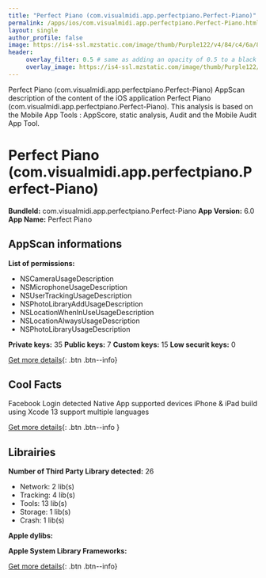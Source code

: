 ```yaml
---
title: "Perfect Piano (com.visualmidi.app.perfectpiano.Perfect-Piano)"
permalink: /apps/ios/com.visualmidi.app.perfectpiano.Perfect-Piano.html
layout: single
author_profile: false
image: https://is4-ssl.mzstatic.com/image/thumb/Purple122/v4/84/c4/6a/84c46a3c-10fe-e438-4a9b-317a320b0137/AppIcon-0-0-1x_U007emarketing-0-0-0-4-0-0-sRGB-0-0-0-GLES2_U002c0-512MB-85-220-0-0.png/512x512bb.jpg
header: 
     overlay_filter: 0.5 # same as adding an opacity of 0.5 to a black background
     overlay_image: https://is4-ssl.mzstatic.com/image/thumb/Purple122/v4/84/c4/6a/84c46a3c-10fe-e438-4a9b-317a320b0137/AppIcon-0-0-1x_U007emarketing-0-0-0-4-0-0-sRGB-0-0-0-GLES2_U002c0-512MB-85-220-0-0.png/512x512bb.jpg
---
```

Perfect Piano (com.visualmidi.app.perfectpiano.Perfect-Piano) AppScan description of the content of the iOS application Perfect Piano (com.visualmidi.app.perfectpiano.Perfect-Piano). This analysis is based on the Mobile App Tools : AppScore, static analysis, Audit and the Mobile Audit App Tool.

# Perfect Piano (com.visualmidi.app.perfectpiano.Perfect-Piano)

**BundleId:** com.visualmidi.app.perfectpiano.Perfect-Piano
**App Version:** 6.0
**App Name:** Perfect Piano


## AppScan informations 

**List of permissions:** 
- NSCameraUsageDescription
- NSMicrophoneUsageDescription
- NSUserTrackingUsageDescription
- NSPhotoLibraryAddUsageDescription
- NSLocationWhenInUseUsageDescription
- NSLocationAlwaysUsageDescription
- NSPhotoLibraryUsageDescription
  
  
**Private keys:** 35
**Public keys:** 7
**Custom keys:** 15
**Low securit keys:** 0
  
[Get more details](/pricing.html){: .btn .btn--info}

## Cool Facts

Facebook Login detected
Native App
supported devices iPhone & iPad
build using Xcode 13
support multiple languages
  
[Get more details](/pricing.html){: .btn .btn--info }

## Librairies 
**Number of Third Party Library detected:** 26
- Network: 2 lib(s)
- Tracking: 4 lib(s)
- Tools: 13 lib(s)
- Storage: 1 lib(s)
- Crash: 1 lib(s)


**Apple dylibs:**


**Apple System Library Frameworks:**


  
[Get more details](/pricing.html){: .btn .btn--info}

